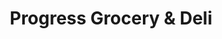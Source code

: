 ---
title: "Progress Grocery & Deli"
url: /beaverton/progress-grocery-und-deli/
shop: Lebensmittel
---